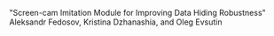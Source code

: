 "Screen-cam Imitation Module for Improving Data Hiding Robustness"
Aleksandr Fedosov, Kristina Dzhanashia, and Oleg Evsutin
